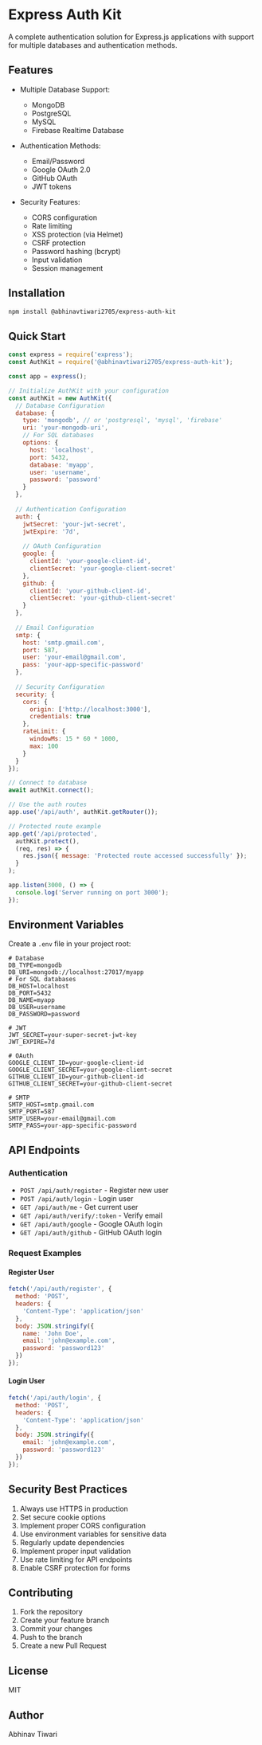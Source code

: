 # Express Auth Kit

A complete authentication solution for Express.js applications with support for multiple databases and authentication methods.

## Features

- Multiple Database Support:
  - MongoDB
  - PostgreSQL
  - MySQL
  - Firebase Realtime Database
  
- Authentication Methods:
  - Email/Password
  - Google OAuth 2.0
  - GitHub OAuth
  - JWT tokens
  
- Security Features:
  - CORS configuration
  - Rate limiting
  - XSS protection (via Helmet)
  - CSRF protection
  - Password hashing (bcrypt)
  - Input validation
  - Session management
  
## Installation

```bash
npm install @abhinavtiwari2705/express-auth-kit
```

## Quick Start

```javascript
const express = require('express');
const AuthKit = require('@abhinavtiwari2705/express-auth-kit');

const app = express();

// Initialize AuthKit with your configuration
const authKit = new AuthKit({
  // Database Configuration
  database: {
    type: 'mongodb', // or 'postgresql', 'mysql', 'firebase'
    uri: 'your-mongodb-uri',
    // For SQL databases
    options: {
      host: 'localhost',
      port: 5432,
      database: 'myapp',
      user: 'username',
      password: 'password'
    }
  },
  
  // Authentication Configuration
  auth: {
    jwtSecret: 'your-jwt-secret',
    jwtExpire: '7d',
    
    // OAuth Configuration
    google: {
      clientId: 'your-google-client-id',
      clientSecret: 'your-google-client-secret'
    },
    github: {
      clientId: 'your-github-client-id',
      clientSecret: 'your-github-client-secret'
    }
  },
  
  // Email Configuration
  smtp: {
    host: 'smtp.gmail.com',
    port: 587,
    user: 'your-email@gmail.com',
    pass: 'your-app-specific-password'
  },
  
  // Security Configuration
  security: {
    cors: {
      origin: ['http://localhost:3000'],
      credentials: true
    },
    rateLimit: {
      windowMs: 15 * 60 * 1000,
      max: 100
    }
  }
});

// Connect to database
await authKit.connect();

// Use the auth routes
app.use('/api/auth', authKit.getRouter());

// Protected route example
app.get('/api/protected', 
  authKit.protect(), 
  (req, res) => {
    res.json({ message: 'Protected route accessed successfully' });
  }
);

app.listen(3000, () => {
  console.log('Server running on port 3000');
});
```

## Environment Variables

Create a `.env` file in your project root:

```env
# Database
DB_TYPE=mongodb
DB_URI=mongodb://localhost:27017/myapp
# For SQL databases
DB_HOST=localhost
DB_PORT=5432
DB_NAME=myapp
DB_USER=username
DB_PASSWORD=password

# JWT
JWT_SECRET=your-super-secret-jwt-key
JWT_EXPIRE=7d

# OAuth
GOOGLE_CLIENT_ID=your-google-client-id
GOOGLE_CLIENT_SECRET=your-google-client-secret
GITHUB_CLIENT_ID=your-github-client-id
GITHUB_CLIENT_SECRET=your-github-client-secret

# SMTP
SMTP_HOST=smtp.gmail.com
SMTP_PORT=587
SMTP_USER=your-email@gmail.com
SMTP_PASS=your-app-specific-password
```

## API Endpoints

### Authentication

- `POST /api/auth/register` - Register new user
- `POST /api/auth/login` - Login user
- `GET /api/auth/me` - Get current user
- `GET /api/auth/verify/:token` - Verify email
- `GET /api/auth/google` - Google OAuth login
- `GET /api/auth/github` - GitHub OAuth login

### Request Examples

#### Register User
```javascript
fetch('/api/auth/register', {
  method: 'POST',
  headers: {
    'Content-Type': 'application/json'
  },
  body: JSON.stringify({
    name: 'John Doe',
    email: 'john@example.com',
    password: 'password123'
  })
});
```

#### Login User
```javascript
fetch('/api/auth/login', {
  method: 'POST',
  headers: {
    'Content-Type': 'application/json'
  },
  body: JSON.stringify({
    email: 'john@example.com',
    password: 'password123'
  })
});
```

## Security Best Practices

1. Always use HTTPS in production
2. Set secure cookie options
3. Implement proper CORS configuration
4. Use environment variables for sensitive data
5. Regularly update dependencies
6. Implement proper input validation
7. Use rate limiting for API endpoints
8. Enable CSRF protection for forms

## Contributing

1. Fork the repository
2. Create your feature branch
3. Commit your changes
4. Push to the branch
5. Create a new Pull Request

## License

MIT

## Author

Abhinav Tiwari